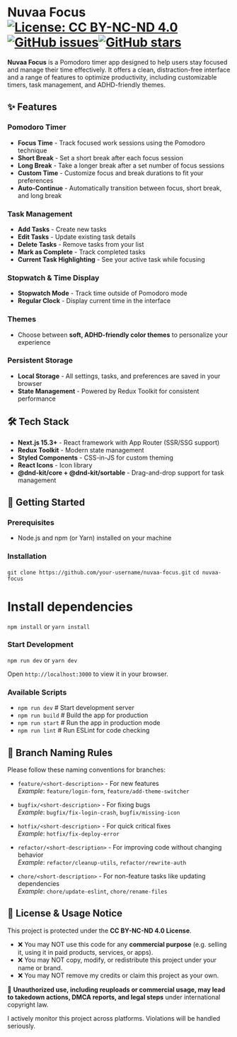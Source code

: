 # Nuvaa Focus [![License: CC BY-NC-ND 4.0](https://img.shields.io/badge/License-CC%20BY--NC--ND%204.0-lightgrey.svg)](https://creativecommons.org/licenses/by-nc-nd/4.0/)[![GitHub issues](https://img.shields.io/github/issues/catherineisonline/nuvaa-focus)](https://github.com/catherineisonline/nuvaa-focus/issues)[![GitHub stars](https://img.shields.io/github/stars/catherineisonline/nuvaa-focus)](https://github.com/catherineisonline/nuvaa-focus/stargazers)

**Nuvaa Focus** is a Pomodoro timer app designed to help users stay focused and manage their time effectively. It offers a clean, distraction-free interface and a range of features to optimize productivity, including customizable timers, task management, and ADHD-friendly themes.

## ✨ Features

### Pomodoro Timer

- **Focus Time** - Track focused work sessions using the Pomodoro technique
- **Short Break** - Set a short break after each focus session
- **Long Break** - Take a longer break after a set number of focus sessions
- **Custom Time** - Customize focus and break durations to fit your preferences
- **Auto-Continue** - Automatically transition between focus, short break, and long break

### Task Management

- **Add Tasks** - Create new tasks
- **Edit Tasks** - Update existing task details
- **Delete Tasks** - Remove tasks from your list
- **Mark as Complete** - Track completed tasks
- **Current Task Highlighting** - See your active task while focusing

### Stopwatch & Time Display

- **Stopwatch Mode** - Track time outside of Pomodoro mode
- **Regular Clock** - Display current time in the interface

### Themes

- Choose between **soft, ADHD-friendly color themes** to personalize your experience

### Persistent Storage

- **Local Storage** - All settings, tasks, and preferences are saved in your browser
- **State Management** - Powered by Redux Toolkit for consistent performance

## 🛠 Tech Stack

- **Next.js 15.3+** - React framework with App Router (SSR/SSG support)
- **Redux Toolkit** - Modern state management
- **Styled Components** - CSS-in-JS for custom theming
- **React Icons** - Icon library
- **@dnd-kit/core + @dnd-kit/sortable** - Drag-and-drop support for task management

## 🚀 Getting Started

### Prerequisites

- Node.js and npm (or Yarn) installed on your machine

### Installation

`git clone https://github.com/your-username/nuvaa-focus.git`
`cd nuvaa-focus`

# Install dependencies

`npm install` or `yarn install`

### Start Development

`npm run dev` or `yarn dev`

Open `http://localhost:3000` to view it in your browser.

### Available Scripts

- `npm run dev` # Start development server
- `npm run build` # Build the app for production
- `npm run start` # Run the app in production mode
- `npm run lint` # Run ESLint for code checking

## 📝 Branch Naming Rules

Please follow these naming conventions for branches:

- `feature/<short-description>` - For new features  
  _Example_: `feature/login-form`, `feature/add-theme-switcher`

- `bugfix/<short-description>` - For fixing bugs  
  _Example_: `bugfix/fix-login-crash`, `bugfix/missing-icon`

- `hotfix/<short-description>` - For quick critical fixes  
  _Example_: `hotfix/fix-deploy-error`

- `refactor/<short-description>` - For improving code without changing behavior  
  _Example_: `refactor/cleanup-utils`, `refactor/rewrite-auth`

- `chore/<short-description>` - For non-feature tasks like updating dependencies  
  _Example_: `chore/update-eslint`, `chore/rename-files`

## 🚫 License & Usage Notice

This project is protected under the **CC BY-NC-ND 4.0 License**.

- ❌ You may NOT use this code for any **commercial purpose** (e.g. selling it, using it in paid products, services, or apps).
- ❌ You may NOT copy, modify, or redistribute this project under your name or brand.
- ❌ You may NOT remove my credits or claim this project as your own.

📣 **Unauthorized use, including reuploads or commercial usage, may lead to takedown actions, DMCA reports, and legal steps** under international copyright law.

I actively monitor this project across platforms. Violations will be handled seriously.
